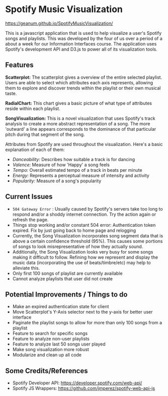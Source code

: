 # Spotify Music Visualization

https://geanum.github.io/SpotifyMusicVisualization/

This is a javascript application that is used to help visualize a user's Spotify songs and playlists.
This was developed by the four of us over a period of a about a week for our Information Interfaces course.
The application uses Spotify's development API and D3.js to power all of its visualization tools. 

## Features

**Scatterplot:** The scatterplot gives a overview of the entire selected playlist. Users are able to select which attributes
each axis represents, allowing them to explore and discover trends within the playlist or their own musical taste.

**RadialChart:** This chart gives a basic picture of what type of attributes reside within each playlist. 

**SongVisualization:** This is a novel visualization that uses Spotify's track analysis to create a more abstract representation
of a song. The more 'outward' a line appears corresponds to the dominance of that particular pitch during that segment of the song.

Attributes from Spotify are used throughout the visualization. Here's a basic explanation of each of them:
- *Danceability:* Describes how suitable a track is for dancing
- *Valence:* Measure of how 'Happy' a song feels
- *Tempo:* Overall estimated tempo of a track in beats per minute
- *Energy:* Represents a perceptual measure of intensity and activity
- *Popularity:* Measure of a song's popularity

## Current Issues

- ``` 504 Gateway Error ``` : Usually caused by Spotify's servers take too long to respond and/or a shoddy internet connection. Try the action again or refresh the page.
- Things stop working and/or constant 504 error: Authentication token expired. Fix by just going back to home page and relogging
- Currently, the Song Visualization incorporates song segment data that is above a certain confidence threshold (95%).
This causes some portions of songs to look misrepresentative of how they actually sound. 
- Additionally, the Song Visualization looks very busy for some songs making it difficult to follow. Refining how we represent 
and display the music data (incorporating the use of beats/timbre/etc) may help to alleviate this.
- Only first 100 songs of playlist are currently available
- Cannot analyze playlists that user did not create

## Potential Improvements / Things to do

- Make an expired authentication state for client
- Move Scatterplot's Y-Axis selector next to the y-axis for better user interface
- Paginate the playlist songs to allow for more than only 100 songs from a playlist
- Feature to search for specific songs
- Feature to analyze non-user playlists
- Feature to analyze last 50 songs user played
- Make song visualization more robust
- Modularize and clean up all code

## Some Credits/References

- Spotify Developer API: https://developer.spotify.com/web-api/
- Spotify JS Wrappers: https://github.com/jmperez/spotify-web-api-js
